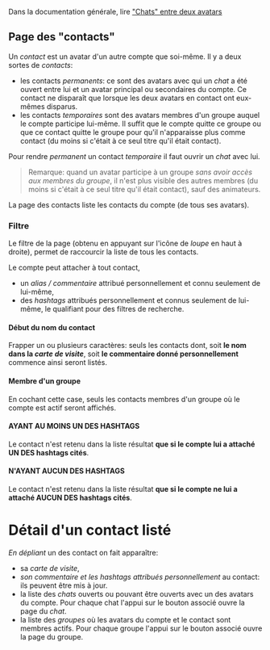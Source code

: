 Dans la documentation générale, lire <a href="$$/appli/contactschats.html" target="_blank">"Chats" entre deux avatars</a>

## Page des "contacts"
Un _contact_ est un avatar d'un autre compte que soi-même. Il y a deux sortes de _contacts_:
- les contacts _permanents_: ce sont des avatars avec qui un _chat_ a été ouvert entre lui et un avatar principal ou secondaires du compte. Ce contact ne disparaît que lorsque les deux avatars en contact ont eux-mêmes disparus.
- les contacts _temporaires_ sont des avatars membres d'un groupe auquel le compte participe lui-même. Il suffit que le compte quitte ce groupe ou que ce contact quitte le groupe pour qu'il n'apparaisse plus comme contact (du moins si c'était à ce seul titre qu'il était contact).

Pour rendre _permanent_ un contact _temporaire_ il faut ouvrir un _chat_ avec lui.

> Remarque: quand un avatar participe à un groupe _sans avoir accès aux membres du groupe_, il n'est plus visible des autres membres (du moins si c'était à ce seul titre qu'il était contact), sauf des animateurs. 

La page des contacts liste les contacts du compte (de tous ses avatars).

### Filtre
Le filtre de la page (obtenu en appuyant sur l'icône de _loupe_ en haut à droite), permet de raccourcir la liste de tous les contacts.

Le compte peut attacher à tout contact,
- un _alias / commentaire_ attribué personnellement et connu seulement de lui-même,
- des _hashtags_ attribués personnellement et connus seulement de lui-même, le qualifiant pour des filtres de recherche.

#### Début du nom du contact
Frapper un ou plusieurs caractères: seuls les contacts dont, soit **le nom dans la _carte de visite_**, soit **le commentaire donné personnellement** commence ainsi seront listés.

#### Membre d'un groupe
En cochant cette case, seuls les contacts membres d'un groupe où le compte est actif seront affichés.

#### AYANT AU MOINS UN DES HASHTAGS
Le contact n'est retenu dans la liste résultat **que si le compte lui a attaché UN DES hashtags cités**.

#### N'AYANT AUCUN DES HASHTAGS
Le contact n'est retenu dans la liste résultat **que si le compte ne lui a attaché AUCUN DES hashtags cités**.

# Détail d'un contact listé
_En dépliant_ un des contact on fait apparaître:
- sa _carte de visite_,
- _son commentaire et les hashtags attribués personnellement_ au contact: ils peuvent être mis à jour.
- la liste des _chats_ ouverts ou pouvant être ouverts avec un des avatars du compte. Pour chaque chat l'appui sur le bouton associé ouvre la page du _chat_.
- la liste des _groupes_ où les avatars du compte et le contact sont membres actifs. Pour chaque groupe l'appui sur le bouton associé ouvre la page du groupe.
